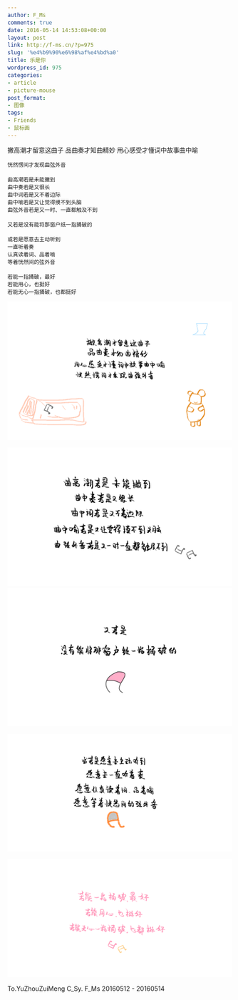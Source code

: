 ```yaml
---
author: F_Ms
comments: true
date: 2016-05-14 14:53:08+00:00
layout: post
link: http://f-ms.cn/?p=975
slug: '%e4%b9%90%e6%98%af%e4%bd%a0'
title: 乐是你
wordpress_id: 975
categories:
- article
- picture-mouse
post_format:
- 图像
tags:
- Friends
- 鼠标画
---
```


撇高潮才留意这曲子
    品曲奏才知曲精妙
    用心感受才懂词中故事曲中喻
     
    恍然愣间才发现曲弦外音
     
    曲高潮若是未能撇到
    曲中奏若是又很长
    曲中词若是又不着边际
    曲中喻若是又让觉得摸不到头脑
    曲弦外音若是又一时、一直都触及不到
     
    又若是没有能将那窗户纸一指捅破的
     
    或若是愿意去主动听到
    一直听着奏
    认真读着词、品着喻
    等着恍然间的弦外音
     
    若能一指捅破，最好
    若能用心，也挺好
    若能无心一指捅破，也都挺好


![ToC_Sy-01-撇高潮才留意这曲子，品曲奏才知曲精妙，用心感受才懂词中故事曲中喻，恍然间才发现曲弦外音_20160513](/img/post/wp/2016/05/ToC_Sy-01-撇高潮才留意这曲子，品曲奏才知曲精妙，用心感受才懂词中故事曲中喻，恍然间才发现曲弦外音_20160513.png)

![ToC_Sy-02-曲高潮若是未能撇到_20160513](/img/post/wp/2016/05/ToC_Sy-02-曲高潮若是未能撇到_20160513.png) ![ToC_Sy-03-又若是没有能将那窗户纸一指捅破的_20160513](/img/post/wp/2016/05/ToC_Sy-03-又若是没有能将那窗户纸一指捅破的_20160513.png)

![ToC_Sy-04-或若是愿意去主动听到_20160513](/img/post/wp/2016/05/ToC_Sy-04-或若是愿意去主动听到_20160513.png)

![ToC_Sy-05-若能一指捅破，最好，若能用心，也挺好，若能无心一指捅破，也都挺好_20160514](/img/post/wp/2016/05/ToC_Sy-05-若能一指捅破，最好，若能用心，也挺好，若能无心一指捅破，也都挺好_20160514.png)




To.YuZhouZuiMeng C_Sy.
F_Ms
20160512 - 20160514
